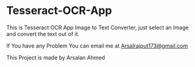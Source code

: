 # Tesseract-OCR-App
This is Tesseract OCR App Image to Text Converter, just select an Image and convert the text out of it.

If You have any Problem You can email me at Arsalrajput173@gmail.com

This Project is made by Arsalan Ahmed
